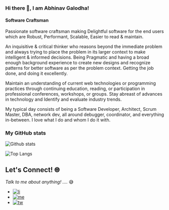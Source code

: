 ### Hi there 👋, I am Abhinav Galodha!
#### Software Craftsman 

Passionate software craftsman making Delightful software for the end users which are Robust, Performant, Scalable, Easier to read & maintain. 

An inquisitive & critical thinker who reasons beyond the immediate problem and always trying to place the problem in its larger context to make intelligent & informed decisions. Being Pragmatic and having a broad enough background experience to create new designs and recognize patterns for better software as per the problem context. Getting the job done, and doing it excellently.

Maintain an understanding of current web technologies or programming practices through continuing education, reading, or participation in professional conferences, workshops, or groups. Stay abreast of advances in technology and Identify and evaluate industry trends.

My typical day consists of being a Software Developer, Architect, Scrum Master, DBA, network dev, all around debugger, coordinator, and everything in-between. I love what I do and whom I do it with. 

### My GitHub stats
![Github stats](https://github-readme-stats.vercel.app/api?username=abhinavgalodha&show_icons=true)

![Top Langs](https://github-readme-stats.vercel.app/api/top-langs/?username=abhinavgalodha&layout=compact)

## Let's Connect! 🌐
*Talk to me about anything! ....* 😅
- [![li](https://img.shields.io/badge/LinkedIn-0077B5?style=social&logo=Linkedin)](https://www.linkedin.com/in/abhinavgalodha/)
- [![me](https://img.shields.io/badge/Medium-black?style=social&logo=Medium)](https://medium.com/@abhinav.galodha)
- [![tw](https://img.shields.io/badge/Twitter-1DA1F2?style=social&logo=Twitter)](https://twitter.com/abhinavgalodha)


<!--
**abhinavgalodha/abhinavgalodha** is a ✨ _special_ ✨ repository because its `README.md` (this file) appears on your GitHub profile.



Here are some ideas to get you started:

- 🔭 I’m currently working on ...
- 🌱 I’m currently learning ...
- 👯 I’m looking to collaborate on ...
- 🤔 I’m looking for help with ...
- 💬 Ask me about ...
- 📫 How to reach me: ...
- 😄 Pronouns: ...
- ⚡ Fun fact: ...
-->

